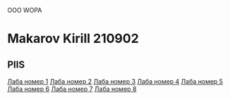 OOO WOPA


<h1>Makarov Kirill 210902</h1>
<h2>PIIS</h2>


<a href="https://9nani9.github.io/PIIS/lab1">Лаба номер 1</a> 
<a href="https://9nani9.github.io/PIIS/lab2">Лаба номер 2</a>
<a href="https://9nani9.github.io/PIIS/lab3">Лаба номер 3</a>
<a href="https://9nani9.github.io/PIIS/lab4">Лаба номер 4</a>
<a href="https://9nani9.github.io/PIIS/lab5">Лаба номер 5</a>
<a href="https://9nani9.github.io/PIIS/lab6">Лаба номер 6</a>
<a href="https://9nani9.github.io/PIIS/lab7">Лаба номер 7</a>
<a href="https://9nani9.github.io/PIIS/lab8">Лаба номер 8</a>
